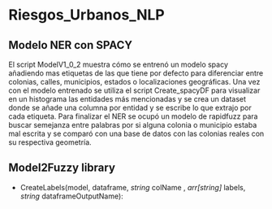 # Riesgos_Urbanos_NLP

## Modelo NER con SPACY
El script ModelV1_0_2 muestra cómo se entrenó un modelo spacy añadiendo mas etiquetas de las que tiene por defecto para diferenciar entre colonias, calles, municipios, estados o localizaciones geográficas. Una vez con el modelo entrenado se utiliza el script Create_spacyDF para visualizar en un histograma las entidades más mencionadas y se crea un dataset donde se añade una columna por entidad y se escribe lo que extrajo por cada etiqueta. Para finalizar el NER se ocupó un modelo de rapidfuzz para buscar semejanza entre palabras por si alguna colonia o municipio estaba mal escrita y se comparó con una base de datos con las colonias reales con su respectiva geometría. 


## Model2Fuzzy library
- CreateLabels(model, dataframe, $\textit{string}$ colName , $\textit{arr[string]}$ labels, $\textit{string}$ dataframeOutputName):
